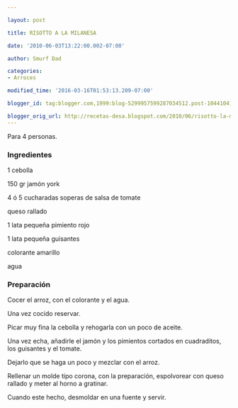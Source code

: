 ```yaml
---

layout: post

title: RISOTTO A LA MILANESA

date: '2010-06-03T13:22:00.002-07:00'

author: Smurf Dad

categories:
- Arroces

modified_time: '2016-03-16T01:53:13.209-07:00'

blogger_id: tag:blogger.com,1999:blog-5299957599287034512.post-1044104170944849388

blogger_orig_url: http://recetas-desa.blogspot.com/2010/06/risotto-la-milanesa.html
---
```


Para 4 personas.

<h3>Ingredientes</h3>

1 cebolla

150 gr jamón york

4 ó 5 cucharadas soperas de salsa de tomate

queso rallado

1 lata pequeña pimiento rojo

1 lata pequeña guisantes

colorante amarillo

agua

<h3>Preparación</h3>

Cocer el arroz, con el colorante y el agua.

Una vez cocido reservar.

Picar muy fina la cebolla y rehogarla con un poco de aceite.

Una vez echa, añadirle el jamón y los pimientos cortados en cuadraditos, los guisantes y el tomate.

Dejarlo que se haga un poco y mezclar con el arroz.

Rellenar un molde tipo corona, con la preparación, espolvorear con queso rallado y meter al horno a gratinar.

Cuando este hecho, desmoldar en una fuente y servir.